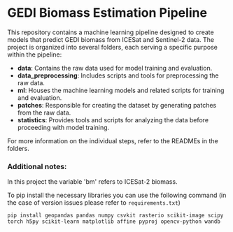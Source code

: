 # GEDI Biomass Estimation Pipeline

This repository contains a machine learning pipeline designed to create models that predict GEDI biomass from ICESat and Sentinel-2 data. The project is organized into several folders, each serving a specific purpose within the pipeline:

- **data**: Contains the raw data used for model training and evaluation.
- **data_preprocessing**: Includes scripts and tools for preprocessing the raw data.
- **ml**: Houses the machine learning models and related scripts for training and evaluation.
- **patches**: Responsible for creating the dataset by generating patches from the raw data.
- **statistics**: Provides tools and scripts for analyzing the data before proceeding with model training.

For more information on the individual steps, refer to the READMEs in the folders.

### Additional notes:
In this project the variable 'bm' refers to ICESat-2 biomass.

To pip install the necessary libraries you can use the following command (in the case of version issues please refer to `requirements.txt`)

```
pip install geopandas pandas numpy csvkit rasterio scikit-image scipy torch h5py scikit-learn matplotlib affine pyproj opencv-python wandb
```
